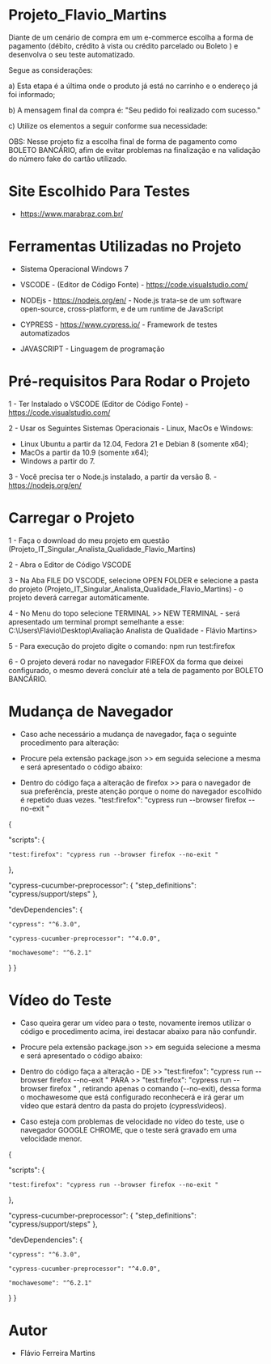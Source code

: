 # Projeto_Flavio_Martins


Diante de um cenário de compra em um e-commerce escolha a forma de pagamento (débito, crédito à vista ou
crédito parcelado ou Boleto ) e desenvolva o seu teste automatizado.

Segue as considerações:

a) Esta etapa é a última onde o produto já está no carrinho e o endereço já foi informado;

b) A mensagem final da compra é: "Seu pedido foi realizado com sucesso."

c) Utilize os elementos a seguir conforme sua necessidade:


OBS: Nesse projeto fiz a escolha final de forma de pagamento como BOLETO BANCÁRIO, afim de evitar problemas na finalização e na validação do número fake 
do cartão utilizado.

# Site Escolhido Para Testes 

- https://www.marabraz.com.br/

# Ferramentas Utilizadas no Projeto 

- Sistema Operacional Windows 7 

- VSCODE     - (Editor de Código Fonte) - https://code.visualstudio.com/
- NODEjs     - https://nodejs.org/en/   - Node.js trata-se de um software open-source, cross-platform, e de um runtime de JavaScript 
- CYPRESS    - https://www.cypress.io/  - Framework de testes automatizados
- JAVASCRIPT - Linguagem de programação
 



# Pré-requisitos Para Rodar o Projeto 

1 - Ter Instalado o VSCODE (Editor de Código Fonte) - https://code.visualstudio.com/

2 - Usar os Seguintes Sistemas Operacionais - Linux, MacOs e Windows:

- Linux Ubuntu a partir da 12.04, Fedora 21 e Debian 8 (somente x64);
- MacOs a partir da 10.9 (somente x64);
- Windows a partir do 7.

3 - Você precisa ter o Node.js instalado, a partir da versão 8. - https://nodejs.org/en/

# Carregar o Projeto 

1 - Faça o download do meu projeto em questão (Projeto_IT_Singular_Analista_Qualidade_Flavio_Martins)

2 - Abra o Editor de Código VSCODE 

3 - Na Aba FILE DO VSCODE, selecione OPEN FOLDER e selecione a pasta do projeto (Projeto_IT_Singular_Analista_Qualidade_Flavio_Martins) - o projeto deverá carregar automáticamente.

4 - No Menu do topo selecione TERMINAL >> NEW TERMINAL - será apresentado um terminal prompt semelhante a esse: C:\Users\Flávio\Desktop\Avaliação Analista de Qualidade - Flávio Martins>

5 - Para execução do projeto digite o comando:        npm run test:firefox 

6 - O projeto deverá rodar no navegador FIREFOX da forma que deixei configurado, o mesmo deverá concluir até a tela de pagamento por BOLETO BANCÁRIO.


# Mudança de Navegador 

- Caso ache necessário a mudança de navegador, faça o seguinte procedimento para alteração:

- Procure pela extensão package.json >> em seguida selecione a mesma e será apresentado o código abaixo:

- Dentro do código faça a alteração de firefox >> para o navegador de sua preferência, preste atenção porque o nome do navegador escolhido é repetido duas vezes. "test:firefox": "cypress run --browser firefox --no-exit "



{

"scripts": {

    "test:firefox": "cypress run --browser firefox --no-exit "
},


"cypress-cucumber-preprocessor": {
    "step_definitions": "cypress/support/steps"
},


"devDependencies": {

    "cypress": "^6.3.0",
    
    "cypress-cucumber-preprocessor": "^4.0.0",
    
    "mochawesome": "^6.2.1"
}
}

# Vídeo do Teste 

- Caso queira gerar um vídeo para o teste, novamente iremos utilizar o código e procedimento acima, irei destacar abaixo para não confundir.

- Procure pela extensão package.json >> em seguida selecione a mesma e será apresentado o código abaixo:

- Dentro do código faça a alteração - DE >> "test:firefox": "cypress run --browser firefox --no-exit " PARA >> "test:firefox": "cypress run --browser firefox  " , retirando apenas o comando (--no-exit), dessa forma o mochawesome que está configurado reconhecerá e irá gerar um vídeo que estará dentro da pasta do projeto (cypress\videos).

- Caso esteja com problemas de velocidade no vídeo do teste, use o navegador GOOGLE CHROME, que o teste será gravado em uma velocidade menor.

{

"scripts": {

    "test:firefox": "cypress run --browser firefox --no-exit "
},


"cypress-cucumber-preprocessor": {
    "step_definitions": "cypress/support/steps"
},


"devDependencies": {

    "cypress": "^6.3.0",
    
    "cypress-cucumber-preprocessor": "^4.0.0",
    
    "mochawesome": "^6.2.1"
}
}


# Autor

- Flávio Ferreira Martins 



